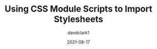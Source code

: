 ---
author: dandclark1
date: 2021-08-17
permalink: false
publisher: chromiumdev
tags:
  - css
  - javascript
  - modules
target_url: https://web.dev/css-module-scripts/
title: Using CSS Module Scripts to Import Stylesheets
---